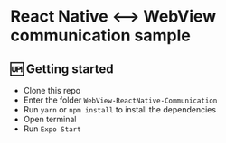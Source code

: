 # React Native ⟷ WebView communication sample

## [](#getting-started):up: Getting started

-   Clone this repo
-  Enter the folder `WebView-ReactNative-Communication`
-  Run `yarn` or `npm install` to install the dependencies
-  Open terminal
-  Run `Expo Start`
